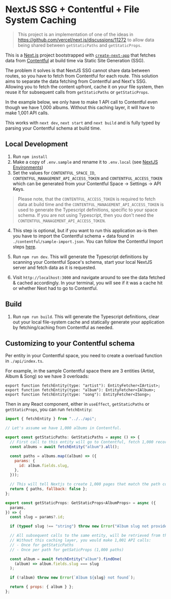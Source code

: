 # NextJS SSG + Contentful + File System Caching

> This project is an implementation of one of the ideas in https://github.com/vercel/next.js/discussions/11272 to allow data being shared between `getStaticPaths` and `getStaticProps`.

This is a [Next.js](https://nextjs.org/) project bootstrapped with [`create-next-app`](https://github.com/vercel/next.js/tree/canary/packages/create-next-app) that fetches data from [Contentful](https://www.contentful.com/) at build time via Static Site Generation (SSG).

The problem it solves is that NextJS SSG cannot share data between routes, so you have to fetch from Contentful for each route. This solution aims to separate the data fetching from Contentful and Next's SSG. Allowing you to fetch the content upfront, cache it on your file system, then reuse it for subsequent calls from `getStaticPaths` or `getStaticProps`.

In the example below, we only have to make 1 API call to Contentful even though we have 1,000 albums. Without this caching layer, it will have to make 1,001 API calls.

This works with `next dev`, `next start` and `next build` and is fully typed by parsing your Contentful schema at build time.

## Local Development

1. Run `npm install`
2. Make a copy of `.env.sample` and rename it to `.env.local` (see [NextJS Environments](https://nextjs.org/docs/basic-features/environment-variables))
3. Set the values for `CONTENTFUL_SPACE_ID`, `CONTENTFUL_MANAGEMENT_API_ACCESS_TOKEN` and `CONTENTFUL_ACCESS_TOKEN` which can be generated from your Contentful Space -> Settings -> API Keys.

> Please note, that the `CONTENTFUL_ACCESS_TOKEN` is required to fetch data at build time and the `CONTENTFUL_MANAGEMENT_API_ACCESS_TOKEN` is used to generate the Typescript definitions, specific to your space schema. If you are not using Typescript, then you don't need the `CONTENTFUL_MANAGEMENT_API_ACCESS_TOKEN`.

4. This step is optional, but if you want to run this application as-is then you have to import the Contentful schema + data found in `./contentful/sample-import.json`. You can follow the Contentful Import steps [here](https://www.contentful.com/developers/docs/tutorials/cli/import-and-export/).

5. Run `npm run dev`. This will generate the Typescript definitions by scanning your Contentful Space's schema, start your local NextJS server and fetch data as it is requested.

6. Visit `http://localhost:3000` and navigate around to see the data fetched & cached accordingly. In your terminal, you will see if it was a cache hit or whether Next had to go to Contentful.

## Build

1. Run `npm run build`. This will generate the Typescript definitions, clear out your local file-system cache and statically generate your application by fetching/caching from Contentful as needed.

## Customizing to your Contentful schema

Per entity in your Contentful space, you need to create a overload function in `./api/index.ts`.

For example, in the sample Contentful space there are 3 entities (Artist, Album & Song) so we have 3 overloads:

```
export function fetchEntity(type: "artist"): EntityFetcher<IArtist>;
export function fetchEntity(type: "album"): EntityFetcher<IAlbum>;
export function fetchEntity(type: "song"): EntityFetcher<ISong>;
```

Then in any React component, either in `useEffect`, `getStaticPaths` or `getStaticProps`, you can run `fetchEntity`:

```js
import { fetchEntity } from "../../api";

// Let's assume we have 1,000 albums in Contentful.

export const getStaticPaths: GetStaticPaths = async () => {
  // First call to this entity will go to Contentful, fetch 1,000 records at a time until all records are fetched.
  const albums = await fetchEntity("album").all();

  const paths = albums.map((album) => ({
    params: {
      id: album.fields.slug,
    },
  }));

  // This will tell Nextjs to create 1,000 pages that match the path convention: /pages/albums/[slug].ts
  return { paths, fallback: false };
};

export const getStaticProps: GetStaticProps<AlbumProps> = async ({
  params,
}) => {
  const slug = params?.id;

  if (typeof slug !== "string") throw new Error("Album slug not provided");

  // All subsequent calls to the same entity, will be retrieved from the cache.
  // Without this caching layer, you would make 1,001 API calls:
  // - Once for getStaticPaths
  // - Once per path for getSaticProps (1,000 paths)

  const album = await fetchEntity("album").findOne(
    (album) => album.fields.slug === slug
  );

  if (!album) throw new Error(`Album ${slug} not found`);

  return { props: { album } };
};
```

